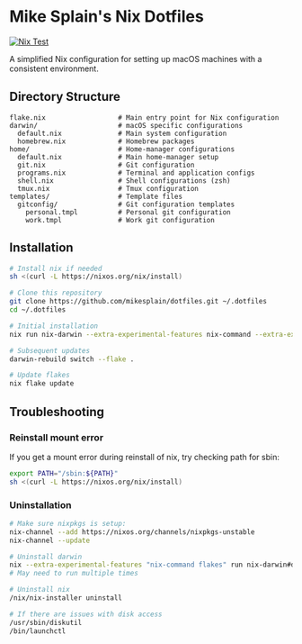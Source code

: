 # Mike Splain's Nix Dotfiles

[![Nix Test](https://github.com/mikesplain/dotfiles/actions/workflows/nix-test.yaml/badge.svg)](https://github.com/mikesplain/dotfiles/actions/workflows/nix-test.yaml)

A simplified Nix configuration for setting up macOS machines with a consistent environment.

## Directory Structure

```
flake.nix                  # Main entry point for Nix configuration
darwin/                    # macOS specific configurations
  default.nix              # Main system configuration
  homebrew.nix             # Homebrew packages
home/                      # Home-manager configurations
  default.nix              # Main home-manager setup
  git.nix                  # Git configuration
  programs.nix             # Terminal and application configs
  shell.nix                # Shell configurations (zsh)
  tmux.nix                 # Tmux configuration
templates/                 # Template files
  gitconfig/               # Git configuration templates
    personal.tmpl          # Personal git configuration
    work.tmpl              # Work git configuration
```

## Installation

```bash
# Install nix if needed
sh <(curl -L https://nixos.org/nix/install)

# Clone this repository
git clone https://github.com/mikesplain/dotfiles.git ~/.dotfiles
cd ~/.dotfiles

# Initial installation
nix run nix-darwin --extra-experimental-features nix-command --extra-experimental-features flakes -- switch --flake .

# Subsequent updates
darwin-rebuild switch --flake .

# Update flakes
nix flake update
```

## Troubleshooting

### Reinstall mount error

If you get a mount error during reinstall of nix, try checking path for sbin:

```bash
export PATH="/sbin:${PATH}"
sh <(curl -L https://nixos.org/nix/install)
```

### Uninstallation

```bash
# Make sure nixpkgs is setup:
nix-channel --add https://nixos.org/channels/nixpkgs-unstable
nix-channel --update

# Uninstall darwin
nix --extra-experimental-features "nix-command flakes" run nix-darwin#darwin-uninstaller
# May need to run multiple times

# Uninstall nix
/nix/nix-installer uninstall

# If there are issues with disk access
/usr/sbin/diskutil
/bin/launchctl
```
